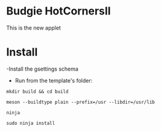 # Budgie HotCornersII

This is the new applet

# Install
-Install the gsettings schema
- Run from the template's folder:

`mkdir build && cd build`

`meson --buildtype plain --prefix=/usr --libdir=/usr/lib`

`ninja`

`sudo ninja install`

